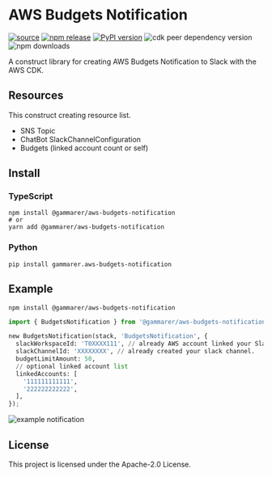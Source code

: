 # AWS Budgets Notification

[![source](https://img.shields.io/badge/source-github-blue?logo=github)](https://github.com/yicr/aws-budgets-notification)
[![npm release](https://img.shields.io/npm/v/@gammarer/aws-budgets-notification?label=npm)](https://www.npmjs.com/package/@gammarer/aws-budgets-notification)
[![PyPI version](https://img.shields.io/pypi/v/gammarer.aws-budgets-notification)](https://pypi.org/project/gammarer.aws-budgets-notification/)
![cdk peer dependency version](https://img.shields.io/npm/dependency-version/@gammarer/aws-budgets-notification/peer/aws-cdk-lib?label=cdk)
![npm downloads](https://img.shields.io/npm/dt/@gammarer/aws-budgets-notification)

A construct library for creating AWS Budgets Notification to Slack with the AWS CDK.

## Resources

This construct creating resource list.

* SNS Topic
* ChatBot SlackChannelConfiguration
* Budgets (linked account count or self)

## Install

### TypeScript

```shell
npm install @gammarer/aws-budgets-notification
# or
yarn add @gammarer/aws-budgets-notification
```

### Python

```shell
pip install gammarer.aws-budgets-notification
```

## Example

```shell
npm install @gammarer/aws-budgets-notification
```

```python
import { BudgetsNotification } from '@gammarer/aws-budgets-notification';

new BudgetsNotification(stack, 'BudgetsNotification', {
  slackWorkspaceId: 'T0XXXX111', // already AWS account linked your Slack.
  slackChannelId: 'XXXXXXXX', // already created your slack channel.
  budgetLimitAmount: 50,
  // optional linked account list
  linkedAccounts: [
    '111111111111',
    '222222222222',
  ],
});
```

![example notification](./docs/slack-notification-image.png)

## License

This project is licensed under the Apache-2.0 License.
